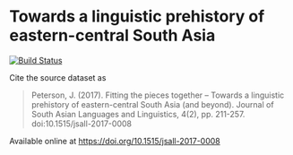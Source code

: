 # Towards a linguistic prehistory of eastern-central South Asia

[![Build Status](https://travis-ci.org/cldf-datasets/petersonsouthasia.svg?branch=master)](https://travis-ci.org/cldf-datasets/petersonsouthasia)

Cite the source dataset as

> Peterson, J. (2017). Fitting the pieces together – Towards a linguistic prehistory of eastern-central South Asia (and beyond). Journal of South Asian Languages and Linguistics, 4(2), pp. 211-257. doi:10.1515/jsall-2017-0008

Available online at https://doi.org/10.1515/jsall-2017-0008
